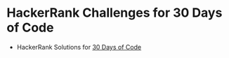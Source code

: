 # HackerRank Challenges for 30 Days of Code

- HackerRank Solutions for [30 Days of Code](https://www.hackerrank.com/domains/tutorials/30-days-of-code)

